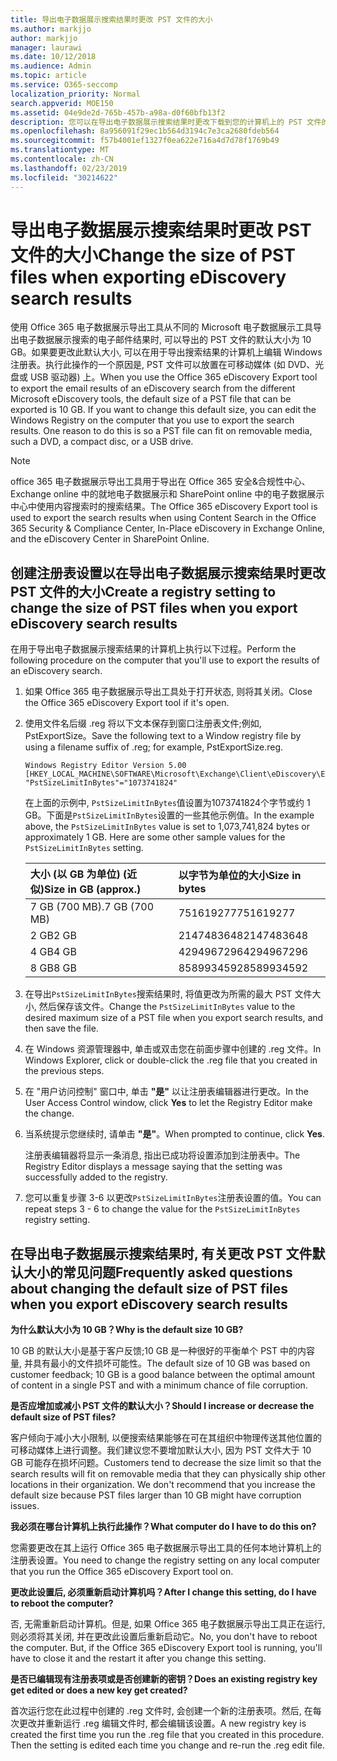 ```yaml
---
title: 导出电子数据展示搜索结果时更改 PST 文件的大小
ms.author: markjjo
author: markjjo
manager: laurawi
ms.date: 10/12/2018
ms.audience: Admin
ms.topic: article
ms.service: O365-seccomp
localization_priority: Normal
search.appverid: MOE150
ms.assetid: 04e9de2d-765b-457b-a98a-d0f60bfb13f2
description: 您可以在导出电子数据展示搜索结果时更改下载到您的计算机上的 PST 文件的默认大小。
ms.openlocfilehash: 8a956091f29ec1b564d3194c7e3ca2680fdeb564
ms.sourcegitcommit: f57b4001ef1327f0ea622e716a4d7d78f1769b49
ms.translationtype: MT
ms.contentlocale: zh-CN
ms.lasthandoff: 02/23/2019
ms.locfileid: "30214622"
---
```

# <a name="change-the-size-of-pst-files-when-exporting-ediscovery-search-results"></a><span data-ttu-id="0f7e2-103">导出电子数据展示搜索结果时更改 PST 文件的大小</span><span class="sxs-lookup"><span data-stu-id="0f7e2-103">Change the size of PST files when exporting eDiscovery search results</span></span>

<span data-ttu-id="0f7e2-p101">使用 Office 365 电子数据展示导出工具从不同的 Microsoft 电子数据展示工具导出电子数据展示搜索的电子邮件结果时, 可以导出的 PST 文件的默认大小为 10 GB。如果要更改此默认大小, 可以在用于导出搜索结果的计算机上编辑 Windows 注册表。执行此操作的一个原因是, PST 文件可以放置在可移动媒体 (如 DVD、光盘或 USB 驱动器) 上。</span><span class="sxs-lookup"><span data-stu-id="0f7e2-p101">When you use the Office 365 eDiscovery Export tool to export the email results of an eDiscovery search from the different Microsoft eDiscovery tools, the default size of a PST file that can be exported is 10 GB. If you want to change this default size, you can edit the Windows Registry on the computer that you use to export the search results. One reason to do this is so a PST file can fit on removable media, such a DVD, a compact disc, or a USB drive.</span></span> 
  
> [!NOTE]
>  <span data-ttu-id="0f7e2-107">office 365 电子数据展示导出工具用于导出在 Office 365 安全&amp;合规性中心、Exchange online 中的就地电子数据展示和 SharePoint online 中的电子数据展示中心中使用内容搜索时的搜索结果。</span><span class="sxs-lookup"><span data-stu-id="0f7e2-107">The Office 365 eDiscovery Export tool is used to export the search results when using Content Search in the Office 365 Security &amp; Compliance Center, In-Place eDiscovery in Exchange Online, and the eDiscovery Center in SharePoint Online.</span></span> 
  
## <a name="create-a-registry-setting-to-change-the-size-of-pst-files-when-you-export-ediscovery-search-results"></a><span data-ttu-id="0f7e2-108">创建注册表设置以在导出电子数据展示搜索结果时更改 PST 文件的大小</span><span class="sxs-lookup"><span data-stu-id="0f7e2-108">Create a registry setting to change the size of PST files when you export eDiscovery search results</span></span>

<span data-ttu-id="0f7e2-109">在用于导出电子数据展示搜索结果的计算机上执行以下过程。</span><span class="sxs-lookup"><span data-stu-id="0f7e2-109">Perform the following procedure on the computer that you'll use to export the results of an eDiscovery search.</span></span>
  
1. <span data-ttu-id="0f7e2-110">如果 Office 365 电子数据展示导出工具处于打开状态, 则将其关闭。</span><span class="sxs-lookup"><span data-stu-id="0f7e2-110">Close the Office 365 eDiscovery Export tool if it's open.</span></span> 
    
2. <span data-ttu-id="0f7e2-111">使用文件名后缀 .reg 将以下文本保存到窗口注册表文件;例如, PstExportSize。</span><span class="sxs-lookup"><span data-stu-id="0f7e2-111">Save the following text to a Window registry file by using a filename suffix of .reg; for example, PstExportSize.reg.</span></span> 
    
    ```
    Windows Registry Editor Version 5.00
    [HKEY_LOCAL_MACHINE\SOFTWARE\Microsoft\Exchange\Client\eDiscovery\ExportTool]
    "PstSizeLimitInBytes"="1073741824"
    ```

    <span data-ttu-id="0f7e2-p102">在上面的示例中, `PstSizeLimitInBytes`值设置为1073741824个字节或约 1 GB。下面是`PstSizeLimitInBytes`设置的一些其他示例值。</span><span class="sxs-lookup"><span data-stu-id="0f7e2-p102">In the example above, the  `PstSizeLimitInBytes` value is set to 1,073,741,824 bytes or approximately 1 GB. Here are some other sample values for the  `PstSizeLimitInBytes` setting.</span></span> 
    
    |<span data-ttu-id="0f7e2-114">**大小 (以 GB 为单位) (近似)**</span><span class="sxs-lookup"><span data-stu-id="0f7e2-114">**Size in GB (approx.)**</span></span>|<span data-ttu-id="0f7e2-115">**以字节为单位的大小**</span><span class="sxs-lookup"><span data-stu-id="0f7e2-115">**Size in bytes**</span></span>|
    |:-----|:-----|
    |<span data-ttu-id="0f7e2-116">7 GB (700 MB)</span><span class="sxs-lookup"><span data-stu-id="0f7e2-116">.7 GB (700 MB)</span></span>  <br/> |<span data-ttu-id="0f7e2-117">751619277</span><span class="sxs-lookup"><span data-stu-id="0f7e2-117">751619277</span></span>  <br/> |
    |<span data-ttu-id="0f7e2-118">2 GB</span><span class="sxs-lookup"><span data-stu-id="0f7e2-118">2 GB</span></span>  <br/> |<span data-ttu-id="0f7e2-119">2147483648</span><span class="sxs-lookup"><span data-stu-id="0f7e2-119">2147483648</span></span>  <br/> |
    |<span data-ttu-id="0f7e2-120">4 GB</span><span class="sxs-lookup"><span data-stu-id="0f7e2-120">4 GB</span></span>  <br/> |<span data-ttu-id="0f7e2-121">4294967296</span><span class="sxs-lookup"><span data-stu-id="0f7e2-121">4294967296</span></span>  <br/> |
    |<span data-ttu-id="0f7e2-122">8 GB</span><span class="sxs-lookup"><span data-stu-id="0f7e2-122">8 GB</span></span>  <br/> |<span data-ttu-id="0f7e2-123">8589934592</span><span class="sxs-lookup"><span data-stu-id="0f7e2-123">8589934592</span></span>  <br/> |
   
3. <span data-ttu-id="0f7e2-124">在导出`PstSizeLimitInBytes`搜索结果时, 将值更改为所需的最大 PST 文件大小, 然后保存该文件。</span><span class="sxs-lookup"><span data-stu-id="0f7e2-124">Change the `PstSizeLimitInBytes` value to the desired maximum size of a PST file when you export search results, and then save the file.</span></span> 
    
4. <span data-ttu-id="0f7e2-125">在 Windows 资源管理器中, 单击或双击您在前面步骤中创建的 .reg 文件。</span><span class="sxs-lookup"><span data-stu-id="0f7e2-125">In Windows Explorer, click or double-click the .reg file that you created in the previous steps.</span></span>
    
5. <span data-ttu-id="0f7e2-126">在 "用户访问控制" 窗口中, 单击 **"是"** 以让注册表编辑器进行更改。</span><span class="sxs-lookup"><span data-stu-id="0f7e2-126">In the User Access Control window, click **Yes** to let the Registry Editor make the change.</span></span> 
    
6. <span data-ttu-id="0f7e2-127">当系统提示您继续时, 请单击 **"是"**。</span><span class="sxs-lookup"><span data-stu-id="0f7e2-127">When prompted to continue, click **Yes**.</span></span>
    
    <span data-ttu-id="0f7e2-128">注册表编辑器将显示一条消息, 指出已成功将设置添加到注册表中。</span><span class="sxs-lookup"><span data-stu-id="0f7e2-128">The Registry Editor displays a message saying that the setting was successfully added to the registry.</span></span>
    
7. <span data-ttu-id="0f7e2-129">您可以重复步骤 3-6 以更改`PstSizeLimitInBytes`注册表设置的值。</span><span class="sxs-lookup"><span data-stu-id="0f7e2-129">You can repeat steps 3 - 6 to change the value for the  `PstSizeLimitInBytes` registry setting.</span></span> 
  
## <a name="frequently-asked-questions-about-changing-the-default-size-of-pst-files-when-you-export-ediscovery-search-results"></a><span data-ttu-id="0f7e2-130">在导出电子数据展示搜索结果时, 有关更改 PST 文件默认大小的常见问题</span><span class="sxs-lookup"><span data-stu-id="0f7e2-130">Frequently asked questions about changing the default size of PST files when you export eDiscovery search results</span></span>

 <span data-ttu-id="0f7e2-131">**为什么默认大小为 10 GB？**</span><span class="sxs-lookup"><span data-stu-id="0f7e2-131">**Why is the default size 10 GB?**</span></span>
  
<span data-ttu-id="0f7e2-132">10 GB 的默认大小是基于客户反馈;10 GB 是一种很好的平衡单个 PST 中的内容量, 并具有最小的文件损坏可能性。</span><span class="sxs-lookup"><span data-stu-id="0f7e2-132">The default size of 10 GB was based on customer feedback; 10 GB is a good balance between the optimal amount of content in a single PST and with a minimum chance of file corruption.</span></span>
  
 <span data-ttu-id="0f7e2-133">**是否应增加或减小 PST 文件的默认大小？**</span><span class="sxs-lookup"><span data-stu-id="0f7e2-133">**Should I increase or decrease the default size of PST files?**</span></span>
  
<span data-ttu-id="0f7e2-p103">客户倾向于减小大小限制, 以便搜索结果能够在可在其组织中物理传送其他位置的可移动媒体上进行调整。我们建议您不要增加默认大小, 因为 PST 文件大于 10 GB 可能存在损坏问题。</span><span class="sxs-lookup"><span data-stu-id="0f7e2-p103">Customers tend to decrease the size limit so that the search results will fit on removable media that they can physically ship other locations in their organization. We don't recommend that you increase the default size because PST files larger than 10 GB might have corruption issues.</span></span>
  
 <span data-ttu-id="0f7e2-136">**我必须在哪台计算机上执行此操作？**</span><span class="sxs-lookup"><span data-stu-id="0f7e2-136">**What computer do I have to do this on?**</span></span>
  
<span data-ttu-id="0f7e2-137">您需要更改在其上运行 Office 365 电子数据展示导出工具的任何本地计算机上的注册表设置。</span><span class="sxs-lookup"><span data-stu-id="0f7e2-137">You need to change the registry setting on any local computer that you run the Office 365 eDiscovery Export tool on.</span></span>
  
 <span data-ttu-id="0f7e2-138">**更改此设置后, 必须重新启动计算机吗？**</span><span class="sxs-lookup"><span data-stu-id="0f7e2-138">**After I change this setting, do I have to reboot the computer?**</span></span>
  
<span data-ttu-id="0f7e2-p104">否, 无需重新启动计算机。但是, 如果 Office 365 电子数据展示导出工具正在运行, 则必须将其关闭, 并在更改此设置后重新启动它。</span><span class="sxs-lookup"><span data-stu-id="0f7e2-p104">No, you don't have to reboot the computer. But, if the Office 365 eDiscovery Export tool is running, you'll have to close it and the restart it after you change this setting.</span></span>
  
 <span data-ttu-id="0f7e2-141">**是否已编辑现有注册表项或是否创建新的密钥？**</span><span class="sxs-lookup"><span data-stu-id="0f7e2-141">**Does an existing registry key get edited or does a new key get created?**</span></span>
  
<span data-ttu-id="0f7e2-p105">首次运行您在此过程中创建的 .reg 文件时, 会创建一个新的注册表项。然后, 在每次更改并重新运行 .reg 编辑文件时, 都会编辑该设置。</span><span class="sxs-lookup"><span data-stu-id="0f7e2-p105">A new registry key is created the first time you run the .reg file that you created in this procedure. Then the setting is edited each time you change and re-run the .reg edit file.</span></span>
